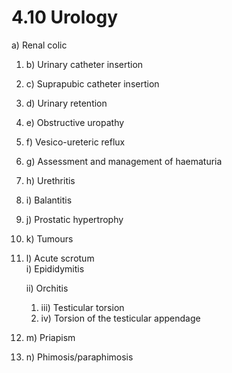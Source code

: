 # 4.10 Urology

a\)  Renal colic

1. b\)  Urinary catheter insertion
2. c\)  Suprapubic catheter insertion
3. d\)  Urinary retention
4. e\)  Obstructive uropathy
5. f\)  Vesico-ureteric reflux
6. g\)  Assessment and management of haematuria
7. h\)  Urethritis
8. i\)  Balantitis
9. j\)  Prostatic hypertrophy
10. k\)  Tumours
11. l\)  Acute scrotum  
     i\) Epididymitis

    ii\) Orchitis

    1. iii\)  Testicular torsion
    2. iv\)  Torsion of the testicular appendage

12. m\)  Priapism
13. n\)  Phimosis/paraphimosis

